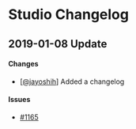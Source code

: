 # Studio Changelog

## 2019-01-08 Update
#### Changes
* [[@jayoshih](https://github.com/jayoshih)] Added a changelog

#### Issues
* [#1165](https://github.com/learningequality/studio/issues/1165)
